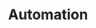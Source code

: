 ---
weight: 1500
title: "Automation"
description: "Temukan script automation yang kamu butuhkan."
icon: "robot"
draft: false
toc: true
---